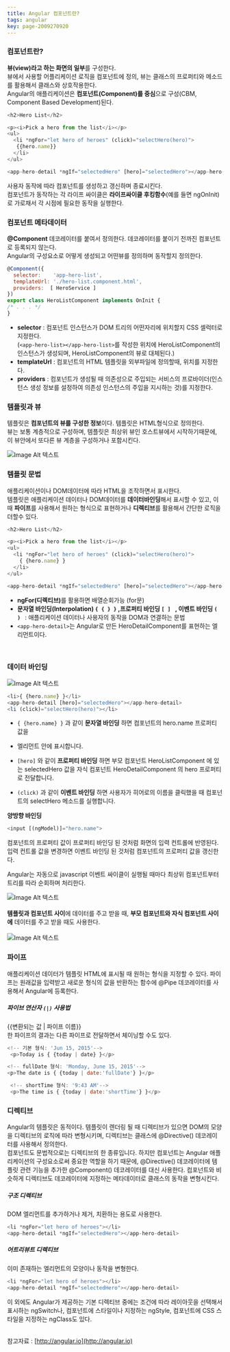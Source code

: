```yaml
---
title: Angular 컴포넌트란?
tags: angular
key: page-2009270920
---
```

### 컴포넌트란? 
<b>뷰(view)라고 하는 화면의 일부</b>를 구성한다.<br/>
뷰에서 사용할 어플리케이션 로직을 컴포넌트에 정의, 뷰는 클래스의 프로퍼티와 메소드를 활용해서 클래스와 상호작용한다.
<br/>Angular의 애플리케이션은 <b>컴포넌트(Component)를 중심</b>으로 구성(CBM, Component Based Development)된다.

```javascript
<h2>Hero List</h2>

<p><i>Pick a hero from the list</i></p>
<ul>
  <li *ngFor="let hero of heroes" (click)="selectHero(hero)">
   {{hero.name}}
  </li>
</ul>

<app-hero-detail *ngIf="selectedHero" [hero]="selectedHero"></app-hero-detail>
```
사용자 동작에 따라 컴포넌트를 생성하고 갱신하며 종료시킨다. <br/>
컴포넌트가 동작하는 각 라이프 싸이클은 <b>라이프싸이클 후킹함수</b>(예를 들면 ngOnInit) 로 가로채서 각 시점에 필요한 동작을 실행한다.
<br/>

### 컴포넌트 메타데이터
<b>@Component</b> 데코레이터를 붙여서 정의한다. 데코레이터를 붙이기 전까진 컴포넌트로 등록되지 않는다.<br/>
Angular의 구성요소로 어떻게 생성되고 어떤뷰를 정의하며 동작할지 정의한다.
```javascript
@Component({
  selector:    'app-hero-list',
  templateUrl: './hero-list.component.html',
  providers:  [ HeroService ]
})
export class HeroListComponent implements OnInit {
/* . . . */
}
```
* <b>selector</b> : 컴포넌트 인스턴스가 DOM 트리의 어떤자리에 위치할지 CSS 셀럭터로 지정한다. <br/>
(```<app-hero-list></app-hero-list>```를 작성한 위치에 HeroListComponent의 인스턴스가 생성되며, HeroListComponent의 뷰로 대체된다.)
* <b>templateUrl</b> : 컴포넌트의 HTML 템플릿을 외부파일에 정의할때, 위치를 지정한다.
* <b>providers</b> : 컴포넌트가 생성될 때 의존성으로 주입되는 서비스의 프로바이더(인스턴스 생성 정보를 설정하여 의존성 인스턴스의 주입을 지시하는 것)를 지정한다.


### 템플릿과 뷰
템플릿은 <b>컴포넌트의 뷰를 구성한 정보</b>이다. 템플릿은 HTML형식으로 정의한다.<br/>
뷰는 보통 계층적으로 구성하며, 템플릿은 최상위 뷰인 호스트뷰에서 시작하기때문에, 이 뷰안에서 또다른 뷰 계층을 구성하거나 포함시킨다.

 ![Image Alt 텍스트](/assets/images/component-tree.png)


### 템플릿 문법
애플리케이션이나 DOM데이터에 따라 HTML을 조작하면서 표시한다.<br/>
템플릿은 애플리케이션 데이터나 DOM데이터를 <b>데이터바인딩</b>해서 표시할 수 있고, 이때 <b>파이프</b>를 사용해서
원하는 형식으로 표현하거나 <b>디렉티브</b>를 활용해서 간단한 로직을 더할수 있다.
```javascript
<h2>Hero List</h2>

<p><i>Pick a hero from the list</i></p>
<ul>
  <li *ngFor="let hero of heroes" (click)="selectHero(hero)">
    { {hero.name} }
  </li>
</ul>

<app-hero-detail *ngIf="selectedHero" [hero]="selectedHero"></app-hero-detail>
```
* <b>ngFor(디렉티브)</b>를 활용하면 배열순회가능 (for문)
* <b>문자열 바인딩(Interpolation)  ```{ { } }```  ,프로퍼티 바인딩  ```[ ] ``` , 이벤트 바인딩  ```( ) ``` </b>:
애플리케이션 데이터나 사용자의 동작을 DOM과 연결하는 문법
* ```<app-hero-detail>```는 Angular로 만든 HeroDetailComponent를 표현하는 엘리먼트이다.
<br/>

### 데이터 바인딩
 ![Image Alt 텍스트](/assets/images/databinding.png)
```javascript
<li>{ {hero.name} }</li>
<app-hero-detail [hero]="selectedHero"></app-hero-detail>
<li (click)="selectHero(hero)"></li>
```
* ```{ {hero.name} }``` 과 같이 <b>문자열 바인딩</b> 하면 컴포넌트의 hero.name 프로퍼티 값을 <li> 엘리먼트 안에 표시합니다.

* ```[hero]``` 와 같이 <b>프로퍼티 바인딩</b> 하면 부모 컴포넌트 HeroListComponent 에 있는 selectedHero 값을 자식 컴포넌트 HeroDetailComponent 의 hero 프로퍼티로 전달합니다.

* ```(click)``` 과 같이 <b>이벤트 바인딩</b> 하면 사용자가 히어로의 이름을 클릭했을 때 컴포넌트의 selectHero 메소드를 실행합니다.

<b> 양방향 바인딩 </b>
```javascript
<input [(ngModel)]="hero.name">
```
컴포넌트의 프로퍼티 값이 프로퍼티 바인딩 된 것처럼 화면의 입력 컨트롤에 반영된다. <br/>
입력 컨트롤 값을 변경하면 이벤트 바인딩 된 것처럼 컴포넌트의 프로퍼티 값을 갱신한다.

Angular는 자동으로 javascript 이벤트 싸이클이 실행될 때마다 최상위 컴포넌트부터 트리를 따라 순회하며 처리한다.

 ![Image Alt 텍스트](/assets/images/parent-child-binding.png) <br/><br/>
<b>템플릿과 컴포넌트 사이</b>에 데이터를 주고 받을 때, <b>부모 컴포넌트와 자식 컴포넌트 사이에</b> 데이터를 주고 받을 때도 사용한다.<br/><br/>
 ![Image Alt 텍스트](/assets/images/component-tree.png)


### 파이프
애플리케이션 데이터가 템플릿 HTML에 표시될 때 원하는 형식을 지정할 수 있다. 파이프는 원래값을 입력받고 새로운 형식의 값을 반환하는 함수에 @Pipe 데코레이터를 사용해서 Angular에 등록한다.

##### 파이브 연산자 ```(|)``` 사용법
&#123;&#123;변환되는 값 | 파이프 이름&#125;&#125; <br/>
한 파이프의 결과는 다른 파이프로 전달하면서 체이닝할 수도 있다.

```javascript
<!-- 기본 형식: 'Jun 15, 2015'-->
 <p>Today is { {today | date} }</p>

<!-- fullDate 형식: 'Monday, June 15, 2015'-->
<p>The date is { {today | date:'fullDate'} }</p>

 <!-- shortTime 형식: '9:43 AM'-->
 <p>The time is { {today | date:'shortTime'} }</p>
```

### 디렉티브
Angular의 템플릿은 동적이다. 템플릿이 렌더링 될 때 디렉티브가 있으면 DOM의 모양을 디렉티브의 로직에 따라 변형시키며, 디렉티브는 클래스에 @Directive() 데코레이터를 사용해서 정의한다.
<br>
컴포넌트도 문법적으로는 디렉티브의 한 종류입니다. 하지만 컴포넌트는 Angular 애플리케이션의 구성요소로써 중요한 역할을 하기 때문에, @Directive() 데코레이터에 템플릿 관련 기능을 추가한 @Component() 데코레이터를 대신 사용한다.
컴포넌트와 비슷하게 디렉티브도 데코레이터에 지정하는 메타데이터로 클래스의 동작을 변형시킨다.

##### 구조 디렉티브
DOM 엘리먼트를 추가하거나 제거, 치환하는 용도로 사용한다.
```javascript
<li *ngFor="let hero of heroes"></li>
<app-hero-detail *ngIf="selectedHero"></app-hero-detail>
```

##### 어트리뷰트 디렉티브
이미 존재하는 엘리먼트의 모양이나 동작을 변형한다.
```javascript
<li *ngFor="let hero of heroes"></li>
<app-hero-detail *ngIf="selectedHero"></app-hero-detail>
```

이 외에도 Angular가 제공하는 기본 디렉티브 중에는 조건에 따라 레이아웃을 선택해서 표시하는 ngSwitch나, 컴포넌트에 스타일이나 지정하는 ngStyle, 컴포넌트에 CSS 스타일을 지정하는 ngClass도 있다.

<br/>참고자료 : [http://angular.io](http://angular.io)

